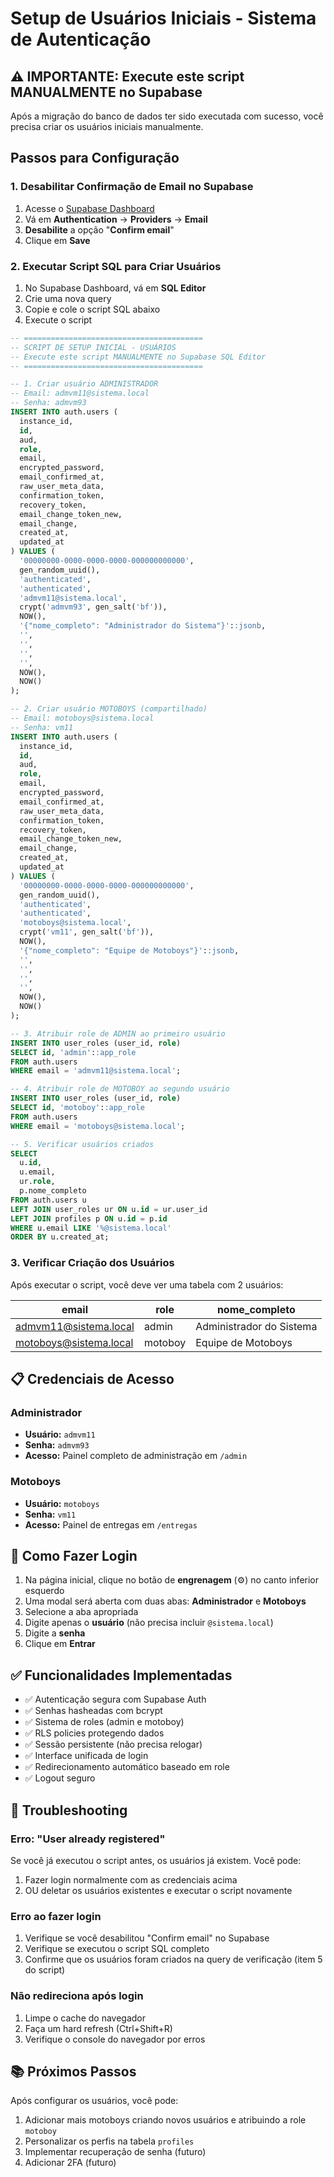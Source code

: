 # Setup de Usuários Iniciais - Sistema de Autenticação

## ⚠️ IMPORTANTE: Execute este script MANUALMENTE no Supabase

Após a migração do banco de dados ter sido executada com sucesso, você precisa criar os usuários iniciais manualmente.

## Passos para Configuração

### 1. Desabilitar Confirmação de Email no Supabase

1. Acesse o [Supabase Dashboard](https://supabase.com/dashboard/project/zdtuvslyqayjedjsfvwa)
2. Vá em **Authentication** → **Providers** → **Email**
3. **Desabilite** a opção "**Confirm email**"
4. Clique em **Save**

### 2. Executar Script SQL para Criar Usuários

1. No Supabase Dashboard, vá em **SQL Editor**
2. Crie uma nova query
3. Copie e cole o script SQL abaixo
4. Execute o script

```sql
-- ========================================
-- SCRIPT DE SETUP INICIAL - USUÁRIOS
-- Execute este script MANUALMENTE no Supabase SQL Editor
-- ========================================

-- 1. Criar usuário ADMINISTRADOR
-- Email: admvm11@sistema.local
-- Senha: admvm93
INSERT INTO auth.users (
  instance_id,
  id,
  aud,
  role,
  email,
  encrypted_password,
  email_confirmed_at,
  raw_user_meta_data,
  confirmation_token,
  recovery_token,
  email_change_token_new,
  email_change,
  created_at,
  updated_at
) VALUES (
  '00000000-0000-0000-0000-000000000000',
  gen_random_uuid(),
  'authenticated',
  'authenticated',
  'admvm11@sistema.local',
  crypt('admvm93', gen_salt('bf')),
  NOW(),
  '{"nome_completo": "Administrador do Sistema"}'::jsonb,
  '',
  '',
  '',
  '',
  NOW(),
  NOW()
);

-- 2. Criar usuário MOTOBOYS (compartilhado)
-- Email: motoboys@sistema.local
-- Senha: vm11
INSERT INTO auth.users (
  instance_id,
  id,
  aud,
  role,
  email,
  encrypted_password,
  email_confirmed_at,
  raw_user_meta_data,
  confirmation_token,
  recovery_token,
  email_change_token_new,
  email_change,
  created_at,
  updated_at
) VALUES (
  '00000000-0000-0000-0000-000000000000',
  gen_random_uuid(),
  'authenticated',
  'authenticated',
  'motoboys@sistema.local',
  crypt('vm11', gen_salt('bf')),
  NOW(),
  '{"nome_completo": "Equipe de Motoboys"}'::jsonb,
  '',
  '',
  '',
  '',
  NOW(),
  NOW()
);

-- 3. Atribuir role de ADMIN ao primeiro usuário
INSERT INTO user_roles (user_id, role)
SELECT id, 'admin'::app_role 
FROM auth.users 
WHERE email = 'admvm11@sistema.local';

-- 4. Atribuir role de MOTOBOY ao segundo usuário
INSERT INTO user_roles (user_id, role)
SELECT id, 'motoboy'::app_role 
FROM auth.users 
WHERE email = 'motoboys@sistema.local';

-- 5. Verificar usuários criados
SELECT 
  u.id,
  u.email,
  ur.role,
  p.nome_completo
FROM auth.users u
LEFT JOIN user_roles ur ON u.id = ur.user_id
LEFT JOIN profiles p ON u.id = p.id
WHERE u.email LIKE '%@sistema.local'
ORDER BY u.created_at;
```

### 3. Verificar Criação dos Usuários

Após executar o script, você deve ver uma tabela com 2 usuários:

| email | role | nome_completo |
|-------|------|---------------|
| admvm11@sistema.local | admin | Administrador do Sistema |
| motoboys@sistema.local | motoboy | Equipe de Motoboys |

## 📋 Credenciais de Acesso

### Administrador
- **Usuário:** `admvm11`
- **Senha:** `admvm93`
- **Acesso:** Painel completo de administração em `/admin`

### Motoboys
- **Usuário:** `motoboys`
- **Senha:** `vm11`
- **Acesso:** Painel de entregas em `/entregas`

## 🔐 Como Fazer Login

1. Na página inicial, clique no botão de **engrenagem** (⚙️) no canto inferior esquerdo
2. Uma modal será aberta com duas abas: **Administrador** e **Motoboys**
3. Selecione a aba apropriada
4. Digite apenas o **usuário** (não precisa incluir `@sistema.local`)
5. Digite a **senha**
6. Clique em **Entrar**

## ✅ Funcionalidades Implementadas

- ✅ Autenticação segura com Supabase Auth
- ✅ Senhas hasheadas com bcrypt
- ✅ Sistema de roles (admin e motoboy)
- ✅ RLS policies protegendo dados
- ✅ Sessão persistente (não precisa relogar)
- ✅ Interface unificada de login
- ✅ Redirecionamento automático baseado em role
- ✅ Logout seguro

## 🚨 Troubleshooting

### Erro: "User already registered"
Se você já executou o script antes, os usuários já existem. Você pode:
1. Fazer login normalmente com as credenciais acima
2. OU deletar os usuários existentes e executar o script novamente

### Erro ao fazer login
1. Verifique se você desabilitou "Confirm email" no Supabase
2. Verifique se executou o script SQL completo
3. Confirme que os usuários foram criados na query de verificação (item 5 do script)

### Não redireciona após login
1. Limpe o cache do navegador
2. Faça um hard refresh (Ctrl+Shift+R)
3. Verifique o console do navegador por erros

## 📚 Próximos Passos

Após configurar os usuários, você pode:
1. Adicionar mais motoboys criando novos usuários e atribuindo a role `motoboy`
2. Personalizar os perfis na tabela `profiles`
3. Implementar recuperação de senha (futuro)
4. Adicionar 2FA (futuro)

